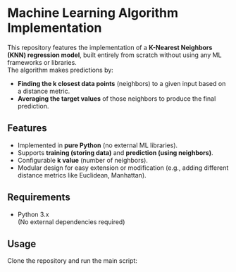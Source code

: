 # Machine Learning Algorithm Implementation

This repository features the implementation of a **K-Nearest Neighbors (KNN) regression model**, built entirely from scratch without using any ML frameworks or libraries.  
The algorithm makes predictions by:
- **Finding the k closest data points** (neighbors) to a given input based on a distance metric.  
- **Averaging the target values** of those neighbors to produce the final prediction.  

## Features
- Implemented in **pure Python** (no external ML libraries).  
- Supports **training (storing data)** and **prediction (using neighbors)**.  
- Configurable **k value** (number of neighbors).  
- Modular design for easy extension or modification (e.g., adding different distance metrics like Euclidean, Manhattan).  

## Requirements
- Python 3.x  
(No external dependencies required)

## Usage
Clone the repository and run the main script:

